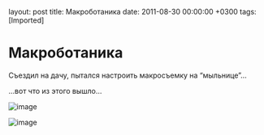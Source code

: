 layout: post
title: Макроботаника
date: 2011-08-30 00:00:00 +0300
tags: [Imported]
# Макроботаника

Съездил на дачу, пытался настроить макросъемку на “мыльнице”…

…вот что из этого вышло…

![image](http://media.tumblr.com/tumblr_lqr08iWzJk1qfp23s.jpg)

![image](http://media.tumblr.com/tumblr_lqr0cuIs4k1qfp23s.jpg)
